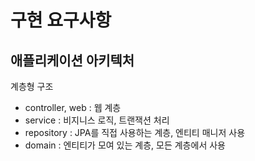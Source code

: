 # 구현 요구사항

## 애플리케이션 아키텍처   

계층형 구조
- controller, web : 웹 계층
- service : 비지니스 로직, 트랜잭션 처리
- repository : JPA를 직접 사용하는 계층, 엔티티 매니저 사용
- domain : 엔티티가 모여 있는 계층, 모든 계층에서 사용
